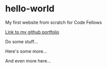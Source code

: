 # hello-world

My first website from scratch for Code Fellows

[Link to my github portfolio](https://www.github.com/kassiebradshaw)

Do some stuff...

Here's some more...

And even more here...
